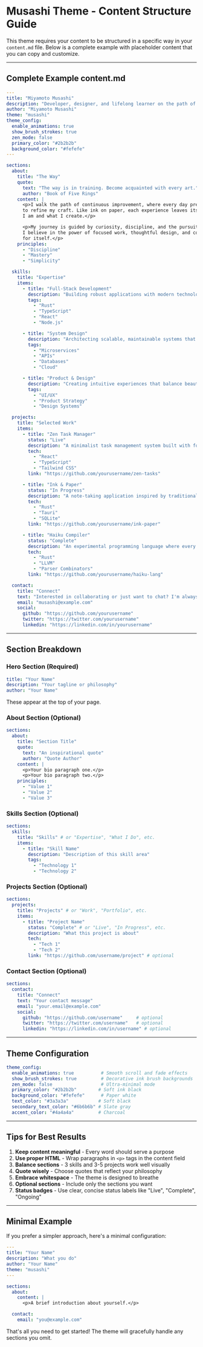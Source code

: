 # Musashi Theme - Content Structure Guide

This theme requires your content to be structured in a specific way in your `content.md` file.
Below is a complete example with placeholder content that you can copy and customize.

---

## Complete Example content.md

```yaml
---
title: "Miyamoto Musashi"
description: "Developer, designer, and lifelong learner on the path of mastery"
author: "Miyamoto Musashi"
theme: "musashi"
theme_config:
  enable_animations: true
  show_brush_strokes: true
  zen_mode: false
  primary_color: "#2b2b2b"
  background_color: "#fefefe"
---

sections:
  about:
    title: "The Way"
    quote:
      text: "The way is in training. Become acquainted with every art."
      author: "Book of Five Rings"
    content: |
      <p>I walk the path of continuous improvement, where every day presents an opportunity
      to refine my craft. Like ink on paper, each experience leaves its mark, shaping who
      I am and what I create.</p>

      <p>My journey is guided by curiosity, discipline, and the pursuit of mastery.
      I believe in the power of focused work, thoughtful design, and code that speaks
      for itself.</p>
    principles:
      - "Discipline"
      - "Mastery"
      - "Simplicity"

  skills:
    title: "Expertise"
    items:
      - title: "Full-Stack Development"
        description: "Building robust applications with modern technologies and best practices"
        tags:
          - "Rust"
          - "TypeScript"
          - "React"
          - "Node.js"

      - title: "System Design"
        description: "Architecting scalable, maintainable systems that stand the test of time"
        tags:
          - "Microservices"
          - "APIs"
          - "Databases"
          - "Cloud"

      - title: "Product & Design"
        description: "Creating intuitive experiences that balance beauty with functionality"
        tags:
          - "UI/UX"
          - "Product Strategy"
          - "Design Systems"

  projects:
    title: "Selected Work"
    items:
      - title: "Zen Task Manager"
        status: "Live"
        description: "A minimalist task management system built with focus and flow in mind. Features a clean interface and powerful keyboard shortcuts."
        tech:
          - "React"
          - "TypeScript"
          - "Tailwind CSS"
        link: "https://github.com/yourusername/zen-tasks"

      - title: "Ink & Paper"
        status: "In Progress"
        description: "A note-taking application inspired by traditional pen and paper, bringing digital convenience to analog simplicity."
        tech:
          - "Rust"
          - "Tauri"
          - "SQLite"
        link: "https://github.com/yourusername/ink-paper"

      - title: "Haiku Compiler"
        status: "Complete"
        description: "An experimental programming language where every program reads like poetry. A meditation on code as art."
        tech:
          - "Rust"
          - "LLVM"
          - "Parser Combinators"
        link: "https://github.com/yourusername/haiku-lang"

  contact:
    title: "Connect"
    text: "Interested in collaborating or just want to chat? I'm always open to interesting conversations and new opportunities."
    email: "musashi@example.com"
    social:
      github: "https://github.com/yourusername"
      twitter: "https://twitter.com/yourusername"
      linkedin: "https://linkedin.com/in/yourusername"
```

---

## Section Breakdown

### Hero Section (Required)
```yaml
title: "Your Name"
description: "Your tagline or philosophy"
author: "Your Name"
```
These appear at the top of your page.

### About Section (Optional)
```yaml
sections:
  about:
    title: "Section Title"
    quote:
      text: "An inspirational quote"
      author: "Quote Author"
    content: |
      <p>Your bio paragraph one.</p>
      <p>Your bio paragraph two.</p>
    principles:
      - "Value 1"
      - "Value 2"
      - "Value 3"
```

### Skills Section (Optional)
```yaml
sections:
  skills:
    title: "Skills" # or "Expertise", "What I Do", etc.
    items:
      - title: "Skill Name"
        description: "Description of this skill area"
        tags:
          - "Technology 1"
          - "Technology 2"
```

### Projects Section (Optional)
```yaml
sections:
  projects:
    title: "Projects" # or "Work", "Portfolio", etc.
    items:
      - title: "Project Name"
        status: "Complete" # or "Live", "In Progress", etc.
        description: "What this project is about"
        tech:
          - "Tech 1"
          - "Tech 2"
        link: "https://github.com/username/project" # optional
```

### Contact Section (Optional)
```yaml
sections:
  contact:
    title: "Connect"
    text: "Your contact message"
    email: "your.email@example.com"
    social:
      github: "https://github.com/username"     # optional
      twitter: "https://twitter.com/username"   # optional
      linkedin: "https://linkedin.com/in/username" # optional
```

---

## Theme Configuration

```yaml
theme_config:
  enable_animations: true          # Smooth scroll and fade effects
  show_brush_strokes: true         # Decorative ink brush backgrounds
  zen_mode: false                  # Ultra-minimal mode
  primary_color: "#2b2b2b"        # Soft ink black
  background_color: "#fefefe"      # Paper white
  text_color: "#3a3a3a"           # Soft black
  secondary_text_color: "#6b6b6b" # Slate gray
  accent_color: "#4a4a4a"         # Charcoal
```

---

## Tips for Best Results

1. **Keep content meaningful** - Every word should serve a purpose
2. **Use proper HTML** - Wrap paragraphs in `<p>` tags in the content field
3. **Balance sections** - 3 skills and 3-5 projects work well visually
4. **Quote wisely** - Choose quotes that reflect your philosophy
5. **Embrace whitespace** - The theme is designed to breathe
6. **Optional sections** - Include only the sections you want
7. **Status badges** - Use clear, concise status labels like "Live", "Complete", "Ongoing"

---

## Minimal Example

If you prefer a simpler approach, here's a minimal configuration:

```yaml
---
title: "Your Name"
description: "What you do"
author: "Your Name"
theme: "musashi"
---

sections:
  about:
    content: |
      <p>A brief introduction about yourself.</p>

  contact:
    email: "you@example.com"
```

That's all you need to get started! The theme will gracefully handle any sections you omit.
